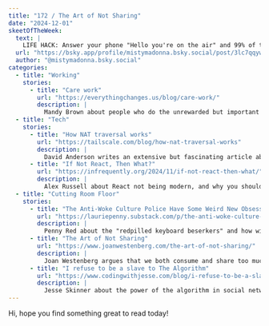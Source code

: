 ```yaml
---
title: "172 / The Art of Not Sharing"
date: "2024-12-01"
skeetOfTheWeek:
  text: |
    LIFE HACK: Answer your phone "Hello you're on the air" and 99% of the time people will just hang up.
  url: "https://bsky.app/profile/mistymadonna.bsky.social/post/3lc7qqywsa22p"
  author: "@mistymadonna.bsky.social"
categories:
  - title: "Working"
    stories:
      - title: "Care work"
        url: "https://everythingchanges.us/blog/care-work/"
        description: |
          Mandy Brown about people who do the unrewarded but important care work in teams.
  - title: "Tech"
    stories:
      - title: "How NAT traversal works"
        url: "https://tailscale.com/blog/how-nat-traversal-works"
        description: |
          David Anderson writes an extensive but fascinating article about different ways to connect peers through NATs.
      - title: "If Not React, Then What?"
        url: "https://infrequently.org/2024/11/if-not-react-then-what/"
        description: |
          Alex Russell about React not being modern, and why you should reach for an SPA in most projects.
  - title: "Cutting Room Floor"
    stories:
      - title: "The Anti-Woke Culture Police Have Some Weird New Obsessions."
        url: "https://lauriepenny.substack.com/p/the-anti-woke-culture-police-have"
        description: |
          Penny Red about the "redpilled keyboard beserkers" and how winning an election means you no longer get to be the counterculture.
      - title: "The Art of Not Sharing"
        url: "https://www.joanwestenberg.com/the-art-of-not-sharing/"
        description: |
          Joan Westenberg argues that we both consume and share too much personal information, and what to do instead.
      - title: "I refuse to be a slave to The Algorithm"
        url: "https://www.codingwithjesse.com/blog/i-refuse-to-be-a-slave-to-the-algorithm/"
        description: |
          Jesse Skinner about the power of the algorithm in social networks.
---
```


Hi, hope you find something great to read today!
